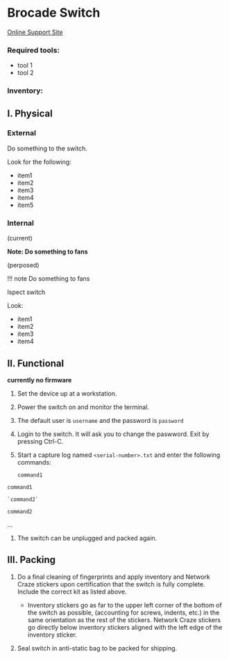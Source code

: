 # Brocade Switch

[Online Support Site](https://google.com)

### Required tools:

- tool 1
- tool 2

### Inventory:


## I. Physical

### External

Do something to the switch.
  
Look for the following:

- item1
- item2
- item3
- item4
- item5

### Internal

(current)

**Note: Do something to fans**

(perposed)

!!! note
    Do something to fans

Ispect switch

Look:

- item1
- item2
- item3
- item4

## II. Functional

**currently no firmware**

1. Set the device up at a workstation.

1. Power the switch on and monitor the terminal.

1. The default user is `username` and the password is `password`

1. Login to the switch. It will ask you to change the paswword. Exit by pressing Ctrl-C.

1. Start a capture log named `<serial-number>.txt` and enter the following commands:

    `command1`

```
command1
```

    `command2`

```
command2
```
...

1. The switch can be unplugged and packed again.

## III. Packing

1. Do a final cleaning of fingerprints and apply inventory and Network Craze stickers upon certification that the switch is fully complete. Include the correct kit as listed above.

	- Inventory stickers go as far to the upper left corner of the bottom of the switch as possible, (accounting for screws, indents, etc.) in the same orientation as the rest of the stickers.  Network Craze stickers go directly below inventory stickers aligned with the left edge of the inventory sticker.
	
1. Seal switch in anti-static bag to be packed for shipping.